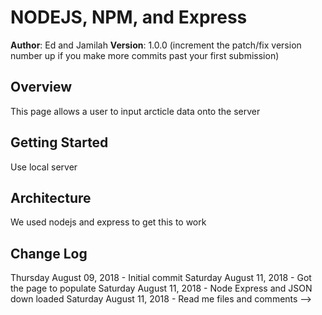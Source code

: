 # NODEJS, NPM, and Express

**Author**: Ed and Jamilah
**Version**: 1.0.0 (increment the patch/fix version number up if you make more commits past your first submission)

## Overview
This page allows a user to input arcticle data onto the server

## Getting Started
Use local server

## Architecture
We used nodejs and express to get this to work

## Change Log
Thursday August 09, 2018  -  Initial commit
Saturday August 11, 2018  -  Got the page to populate
Saturday August 11, 2018  -  Node Express and JSON down loaded
Saturday August 11, 2018  -  Read me files and comments
-->
```
